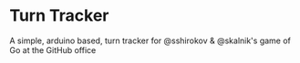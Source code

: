 # Turn Tracker

A simple, arduino based, turn tracker for @sshirokov & @skalnik's game of Go at
the GitHub office
